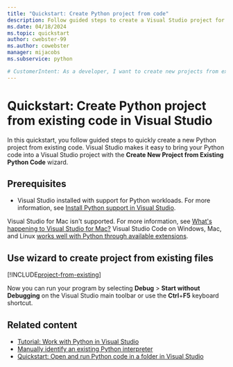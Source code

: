 ```yaml
---
title: "Quickstart: Create Python project from code"
description: Follow guided steps to create a Visual Studio project for Python from existing code for a quick start to develop a Python application.
ms.date: 04/18/2024
ms.topic: quickstart
author: cwebster-99
ms.author: cowebster
manager: mijacobs
ms.subservice: python

# CustomerIntent: As a developer, I want to create new projects from existing Python code to quickly develop Python applications in Visual Studio.
---
```


# Quickstart: Create Python project from existing code in Visual Studio

In this quickstart, you follow guided steps to quickly create a new Python project from existing code. Visual Studio makes it easy to bring your Python code into a Visual Studio project with the **Create New Project from Existing Python Code** wizard.

## Prerequisites

- Visual Studio installed with support for Python workloads. For more information, see [Install Python support in Visual Studio](installing-python-support-in-visual-studio.md).

Visual Studio for Mac isn't supported. For more information, see [What's happening to Visual Studio for Mac?](/visualstudio/mac/what-happened-to-vs-for-mac) Visual Studio Code on Windows, Mac, and Linux [works well with Python through available extensions](https://code.visualstudio.com/docs/languages/python).

## Use wizard to create project from existing files

[!INCLUDE[project-from-existing](includes/project-from-existing.md)]

Now you can run your program by selecting **Debug** > **Start without Debugging** on the Visual Studio main toolbar or use the **Ctrl**+**F5** keyboard shortcut.

## Related content

- [Tutorial: Work with Python in Visual Studio](tutorial-working-with-python-in-visual-studio-step-01-create-project.md)
- [Manually identify an existing Python interpreter](managing-python-environments-in-visual-studio.md#manually-identify-an-existing-environment)
- [Quickstart: Open and run Python code in a folder in Visual Studio](./quickstart-05-python-visual-studio-open-folder.md)
